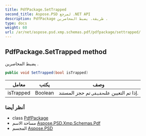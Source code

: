 ```yaml
---
title: PdfPackage.SetTrapped
second_title: Aspose.PSD لمرجع .NET API
description: PdfPackage طريقة. يضبط المحاصرين .
type: docs
weight: 60
url: /ar/net/aspose.psd.xmp.schemas.pdf/pdfpackage/settrapped/
---
```

## PdfPackage.SetTrapped method

يضبط المحاصرين .

```csharp
public void SetTrapped(bool isTrapped)
```

| معامل | يكتب | وصف |
| --- | --- | --- |
| isTrapped | Boolean | إذا تم التعيين على`حقيقي` تم حجز المستند. |

### أنظر أيضا

* class [PdfPackage](../)
* مساحة الاسم [Aspose.PSD.Xmp.Schemas.Pdf](../../pdfpackage/)
* المجسم [Aspose.PSD](../../../)


